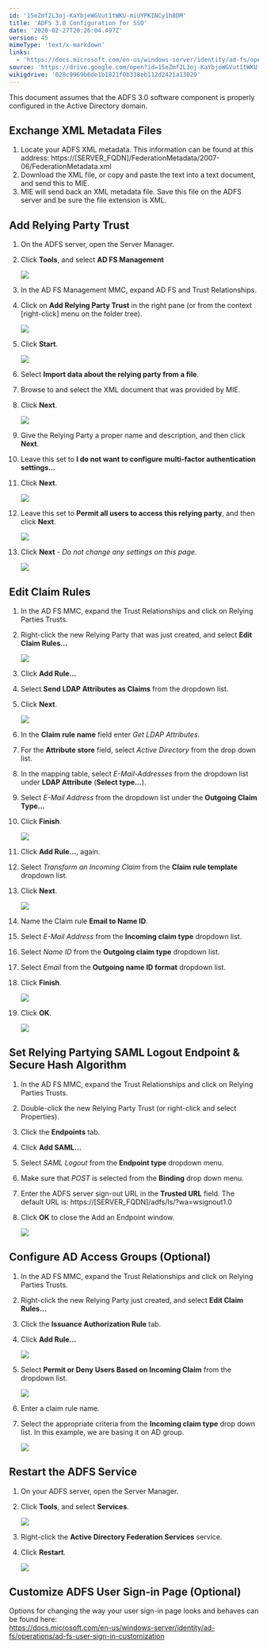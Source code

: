 ```yaml
---
id: '15eZmf2L3oj-KaYbjeWGVut1tWKU-miUYPKINCy1h8DM'
title: 'ADFS 3.0 Configuration for SSO'
date: '2020-02-27T20:26:04.497Z'
version: 45
mimeType: 'text/x-markdown'
links:
  - 'https://docs.microsoft.com/en-us/windows-server/identity/ad-fs/operations/ad-fs-user-sign-in-customization'
source: 'https://drive.google.com/open?id=15eZmf2L3oj-KaYbjeWGVut1tWKU-miUYPKINCy1h8DM'
wikigdrive: '028c9969b6de1b1821f0b338eb112d2421a13029'
---
```

This document assumes that the ADFS 3.0 software component is properly configured in the Active Directory domain.

## Exchange XML Metadata Files


1. Locate your ADFS XML metadata. This information can be found at this address: https://[SERVER_FQDN]/FederationMetadata/2007-06/FederationMetadata.xml
2. Download the XML file, or copy and paste the text into a text document, and send this to MIE.
3. MIE will send back an XML metadata file. Save this file on the ADFS server and be sure the file extension is XML.


## Add Relying Party Trust


1. On the ADFS server, open the Server Manager.
2. Click <strong>Tools</strong>, and select <strong>AD FS Management</strong>



   ![](../adfs-3.0-configuration-for-sso.assets/cdb5b54598e2be5180502bcdf0f15591.png)



3. In the AD FS Management MMC, expand AD FS and Trust Relationships.
4. Click on <strong>Add Relying Party Trust</strong> in the right pane (or from the context [right-click] menu on the folder tree).



   ![](../adfs-3.0-configuration-for-sso.assets/5e5e130f7024996d675d7f21ce2cd008.png)



5. Click <strong>Start</strong>.



   ![](../adfs-3.0-configuration-for-sso.assets/c5975d39aba92d59c638b4f70939c156.png)



6. Select <strong>Import data about the relying party from a file</strong>.
7. Browse to and select the XML document that was provided by MIE.
8. Click <strong>Next</strong>.



   ![](../adfs-3.0-configuration-for-sso.assets/4fcf78b0e164376d55864fa47ab23810.png)



9. Give the Relying Party a proper name and description, and then click <strong>Next</strong>.
10. Leave this set to <strong>I do not want to configure multi-factor authentication settings…</strong>
11. Click <strong>Next</strong>.



    ![](../adfs-3.0-configuration-for-sso.assets/72352bf53e77e9ab0a757228b733e543.png)



12. Leave this set to <strong>Permit all users to access this relying party</strong>, and then click <strong>Next</strong>.



    ![](../adfs-3.0-configuration-for-sso.assets/f40433ef31122ccfb448911a77df5617.png)



13. Click <strong>Next</strong> - <em>Do not change any settings on this page</em>.



    ![](../adfs-3.0-configuration-for-sso.assets/62ee7e6bab7edeece7b3e67c3a1fb555.png)


## Edit Claim Rules


1. In the AD FS MMC, expand the Trust Relationships and click on Relying Parties Trusts.
2. Right-click the new Relying Party that was just created, and select <strong>Edit Claim Rules…</strong>



   ![](../adfs-3.0-configuration-for-sso.assets/0ee71feaaef75146c99951f6ecd85be8.png)



3. Click <strong>Add Rule…</strong>
4. Select <strong>Send LDAP Attributes as Claims</strong> from the dropdown list.
5. Click <strong>Next</strong>.



   ![](../adfs-3.0-configuration-for-sso.assets/0ef30a26b1b79bf619e10db16e767142.png)



6. In the <strong>Claim rule name</strong> field enter <em>Get LDAP Attributes</em>.
7. For the <strong>Attribute store</strong> field, select <em>Active Directory</em> from the drop down list.
8. In the mapping table, select <em>E-Mail-Addresses</em> from the dropdown list under <strong>LDAP Attribute</strong> (<strong>Select type…</strong>).
9. Select <em>E-Mail Address</em> from the dropdown list under the <strong>Outgoing Claim Type…</strong>
10. Click <strong>Finish</strong>.



    ![](../adfs-3.0-configuration-for-sso.assets/d619bb330d23d53aa494a17bec8ec44b.png)
11. Click <strong>Add Rule…</strong>, again.
12. Select <em>Transform an Incoming Claim</em> from the <strong>Claim rule template</strong> dropdown list.
13. Click <strong>Next</strong>.



    ![](../adfs-3.0-configuration-for-sso.assets/5fe74a646c8c0c1ed43bc1c8740f7549.png)



14. Name the Claim rule <strong>Email to Name ID</strong>.
15. Select <em>E-Mail Address</em> from the <strong>Incoming claim type</strong> dropdown list.
16. Select <em>Name ID</em> from the <strong>Outgoing claim type</strong> dropdown list.
17. Select <em>Email</em> from the <strong>Outgoing name ID format</strong> dropdown list.
18. Click <strong>Finish</strong>.



    ![](../adfs-3.0-configuration-for-sso.assets/2034faad7b3eeff8e17ec3180795e3e7.png)



19. Click <strong>OK</strong>.



    ![](../adfs-3.0-configuration-for-sso.assets/fd2dc373726b5ae61f94fc73b9e4adaa.png)


## Set Relying Partying SAML Logout Endpoint & Secure Hash Algorithm


1. In the AD FS MMC, expand the Trust Relationships and click on Relying Parties Trusts.
2. Double-click the new Relying Party Trust (or right-click and select Properties).
3. Click the <strong>Endpoints</strong> tab.
4. Click <strong>Add SAML…</strong>
5. Select <em>SAML Logout</em> from the <strong>Endpoint type</strong> dropdown menu.
6. Make sure that <em>POST</em> is selected from the <strong>Binding</strong> drop down menu.
7. Enter the ADFS server sign-out URL in the <strong>Trusted URL</strong> field. The default URL is: https://[SERVER_FQDN]/adfs/ls/?wa=wsignout1.0
8. Click <strong>OK</strong> to close the Add an Endpoint window.



   ![](../adfs-3.0-configuration-for-sso.assets/0d5e33ed652fa3902e869e757265f316.png)



## Configure AD Access Groups (Optional)


1. In the AD FS MMC, expand the Trust Relationships and click on Relying Parties Trusts.
2. Right-click the new Relying Party just created, and select <strong>Edit Claim Rules…</strong>
3. Click the <strong>Issuance Authorization Rule</strong> tab.
4. Click <strong>Add Rule…</strong>



   ![](../adfs-3.0-configuration-for-sso.assets/82ca00be6ff65ed92063ac0bddad78bd.png)



5. Select <strong>Permit or Deny Users Based on Incoming Claim</strong> from the dropdown list.



   ![](../adfs-3.0-configuration-for-sso.assets/6c54c406098dfea845b6951927821c60.png)



6. Enter a claim rule name.
7. Select the appropriate criteria from the <strong>Incoming claim type</strong> drop down list. In this example, we are basing it on AD group.



   ![](../adfs-3.0-configuration-for-sso.assets/7096c8e36e295e6505387671615c8ff4.png)


## Restart the ADFS Service


1. On your ADFS server, open the Server Manager.
2. Click <strong>Tools</strong>, and select <strong>Services</strong>.



   ![](../adfs-3.0-configuration-for-sso.assets/7f6f89c901e09de6ab25572598e1de1f.png)



3. Right-click the <strong>Active Directory Federation Services</strong> service.
4. Click <strong>Restart</strong>.



   ![](../adfs-3.0-configuration-for-sso.assets/be0bc532c5901e9c27c8d0c60b22e0b8.png)


## Customize ADFS User Sign-in Page (Optional)

Options for changing the way your user sign-in page looks and behaves can be found here:  
https://docs.microsoft.com/en-us/windows-server/identity/ad-fs/operations/ad-fs-user-sign-in-customization
